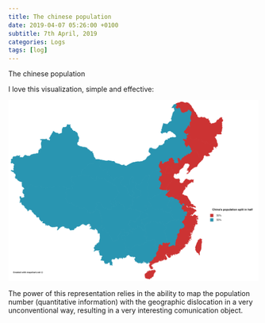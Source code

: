 ```yaml
---
title: The chinese population
date: 2019-04-07 05:26:00 +0100
subtitle: 7th April, 2019
categories: Logs
tags: [log]
---
```


The chinese population

I love this visualization, simple and effective:

![](../assets/log/n730_7fe60c21-7803-4c09-a723-360a0074127b-original.png)

The power of this representation relies in the ability to map the population number (quantitative information) with the geographic dislocation in a very unconventional way, resulting in a very interesting comunication object.